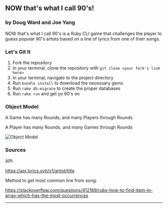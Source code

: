 ## NOW that's what I call 90's!

### by Doug Ward and Joe Yang

NOW that's what I call 90's is a Ruby CLI game that challenges the player to guess popular 90's artists based on a line of lyrics from one of their songs.

### Let's Git It

1. Fork the repository
1. In your terminal, clone the repository with `git clone <your fork's link here>`
1. In your terminal, navigate to the project directory
1. Run `bundle install` to download the necessary gems
1. Run `rake db:migrate` to create the proper databases
1. Run `rake run` and get yo 90's on

### Object Model
A Game has many Rounds, and many Players through Rounds

A Player has many Rounds, and many Games through Rounds

![Object Model](https://github.com/wardou2/module-one-final-project-guidelines-seattle-web-career-031119/blob/master/mod_one_proj_model_chart.jpg)

### Sources

API: 

https://api.lyrics.ovh/v1/artist/title

Method to get most common line from song: 

https://stackoverflow.com/questions/412169/ruby-how-to-find-item-in-array-which-has-the-most-occurrences

---
